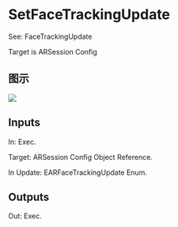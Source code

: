 # SetFaceTrackingUpdate

See: FaceTrackingUpdate

Target is ARSession Config

## 图示

![]($-20221218-17585395.png)

## Inputs

In: Exec.

Target: ARSession Config Object Reference.

In Update: EARFaceTrackingUpdate Enum.  

## Outputs

Out: Exec.

